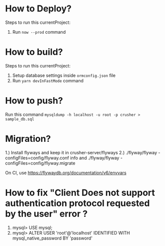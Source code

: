 # How to Deploy?

Steps to run this currentProject:

1. Run `now --prod` command

# How to build?

Steps to run this currentProject:

1. Setup database settings inside `ormconfig.json` file
2. Run `yarn devInFastMode` command

# How to push?

Run this command
`mysqldump -h localhost -u root -p crusher > sample_db.sql`

# Migration?

1.) Install flyways and keep it in crusher-server/flyways
2.) ./flyway/flyway -configFiles=config/flyway.conf info and ./flyway/flyway -configFiles=config/flyway.migrate

On CI, use https://flywaydb.org/documentation/v6/envvars

# How to fix "Client Does not support authentication protocol requested by the user" error ?

1. mysql> USE mysql;
2. mysql> ALTER USER 'root'@'localhost' IDENTIFIED WITH mysql_native_password BY 'password'
